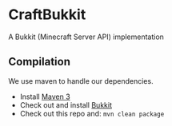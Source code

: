 CraftBukkit
===========

A Bukkit (Minecraft Server API) implementation

Compilation
-----------

We use maven to handle our dependencies.

* Install [Maven 3](http://maven.apache.org/download.html)
* Check out and install [Bukkit](http://github.com/Bukkit/Bukkit)
* Check out this repo and: `mvn clean package`
